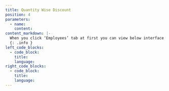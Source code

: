 ```yaml
---
title: Quantity Wise Discount
position: 4
parameters:
  - name:
    content:
content_markdown: |- 
  When you click ‘Employees’ tab at first you can view below interface . Top of the page you can view most available employee type and their percentage through donut. Also you can get rough idea about the existing employees by using smart table. 
  {: .info }
left_code_blocks:
  - code_block:
    title:
    language:
right_code_blocks:
  - code_block:
    title:
    language:
---
```

